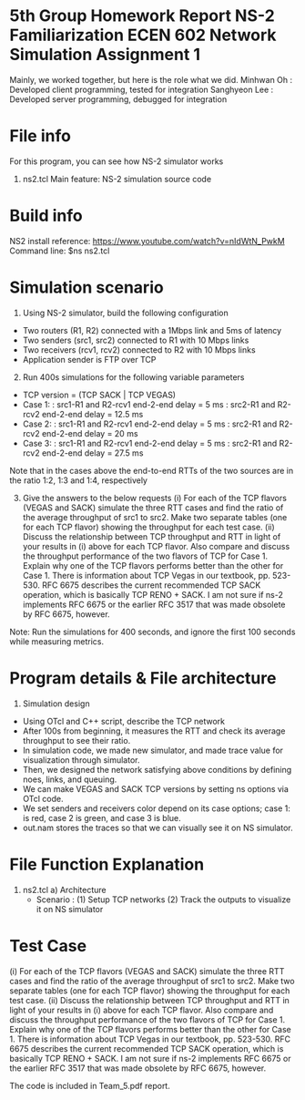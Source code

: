 5th  Group Homework Report
NS-2 Familiarization
ECEN 602 Network Simulation Assignment 1
===============

Mainly, we worked together, but here is the role what we did.
Minhwan Oh : Developed client programming, tested for integration
Sanghyeon Lee : Developed server programming, debugged for integration 

File info
===============
For this program, you can see how NS-2 simulator works 
1. ns2.tcl
Main feature: NS-2 simulation source code

Build info
===============
NS2 install reference: https://www.youtube.com/watch?v=nIdWtN_PwkM
Command line: $ns ns2.tcl <TCP flavor> <Case number>

Simulation scenario
===============

1. Using NS-2 simulator, build the following configuration
- Two routers (R1, R2) connected with a 1Mbps link and 5ms of latency
- Two senders (src1, src2) connected to R1 with 10 Mbps links
- Two receivers (rcv1, rcv2) connected to R2 with 10 Mbps links
- Application sender is FTP over TCP

2. Run 400s simulations for the following variable parameters
- TCP version = (TCP SACK | TCP VEGAS)
- Case 1:
	: src1-R1 and R2-rcv1 end-2-end delay = 5 ms
: src2-R1 and R2-rcv2 end-2-end delay = 12.5 ms
- Case 2:
	: src1-R1 and R2-rcv1 end-2-end delay = 5 ms
: src2-R1 and R2-rcv2 end-2-end delay = 20 ms
- Case 3:
	: src1-R1 and R2-rcv1 end-2-end delay = 5 ms
: src2-R1 and R2-rcv2 end-2-end delay = 27.5 ms

Note that in the cases above the end-to-end RTTs of the two sources are in the ratio 1:2, 1:3 and 1:4, respectively

3. Give the answers to the below requests
(i)	For each of the TCP flavors (VEGAS and SACK) simulate the three RTT cases and find the ratio of the average throughput of src1 to src2. Make two separate tables (one for each TCP flavor) showing the throughput for each test case.
(ii)	Discuss the relationship between TCP throughput and RTT in light of your results in (i) above for each TCP flavor. Also compare and discuss the throughput performance of the two flavors of TCP for Case 1. Explain why one of the TCP flavors performs better than the other for Case 1. There is information about TCP Vegas in our textbook, pp. 523-530. RFC 6675 describes the current recommended TCP SACK operation, which is basically TCP RENO + SACK. I am not sure if ns-2 implements RFC 6675 or the earlier RFC 3517 that was made obsolete by RFC 6675, however.

Note: Run the simulations for 400 seconds, and ignore the first 100 seconds while measuring metrics.

Program details & File architecture 
===============
1. Simulation design

-	Using OTcl and C++ script, describe the TCP network
-	After 100s from beginning, it measures the RTT and check its average throughput to see their ratio.
-	In simulation code, we made new simulator, and made trace value for visualization through simulator.
-	Then, we designed the network satisfying above conditions by defining noes, links, and queuing.
-	We can make VEGAS and SACK TCP versions by setting ns options via OTcl code.
-	We set senders and receivers color depend on its case options; case 1: is red, case 2 is green, and case 3 is blue.
-	out.nam stores the traces so that we can visually see it on NS simulator.


File Function Explanation
===============
1. ns2.tcl
a) Architecture 
	- Scenario : 
		(1) Setup TCP networks
		(2) Track the outputs to visualize it on NS simulator

Test Case
===============
(i)	For each of the TCP flavors (VEGAS and SACK) simulate the three RTT cases and find the ratio of the average throughput of src1 to src2. Make two separate tables (one for each TCP flavor) showing the throughput for each test case.
(ii)	Discuss the relationship between TCP throughput and RTT in light of your results in (i) above for each TCP flavor. Also compare and discuss the throughput performance of the two flavors of TCP for Case 1. Explain why one of the TCP flavors performs better than the other for Case 1. There is information about TCP Vegas in our textbook, pp. 523-530. RFC 6675 describes the current recommended TCP SACK operation, which is basically TCP RENO + SACK. I am not sure if ns-2 implements RFC 6675 or the earlier RFC 3517 that was made obsolete by RFC 6675, however.

The code is included in Team_5.pdf report.
